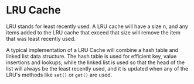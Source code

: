 # LRU Cache

LRU stands for least recently used. A LRU cache will have a size n, and any items added to the LRU cache that exceed that size will remove the item that was least recently used.

A typical implementation of a LRU Cache will combine a hash table and linked list data structure. The hash table is used for efficient key, value insertions and lookups, while the linked list is used so that the head of the list will always be the least recently used, and it is updated when any of the LRU's methods like `set()` or `get()` are used.
